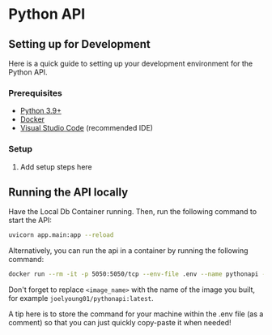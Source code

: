 # Python API

## Setting up for Development

Here is a quick guide to setting up your development environment for the Python API.

### Prerequisites

* [Python 3.9+](https://www.python.org/downloads/release/python-370/)
* [Docker](https://www.docker.com/)
* [Visual Studio Code](https://code.visualstudio.com/) (recommended IDE)

### Setup

1. Add setup steps here

## Running the API locally

Have the Local Db Container running. Then, run the following command to start the API:

```bash
uvicorn app.main:app --reload
```

Alternatively, you can run the api in a container by running the following command:

```bash
docker run --rm -it -p 5050:5050/tcp --env-file .env --name pythonapi -v <local path to project>/app/static/images:/app/static/images <image_name>
```

Don't forget to replace `<image_name>` with the name of the image you built, for example `joelyoung01/pythonapi:latest`.

A tip here is to store the command for your machine within the .env file (as a comment) so that you can just quickly copy-paste it when needed!
